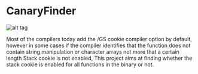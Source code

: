 CanaryFinder
============
![alt tag](http://t0.gstatic.com/images?q=tbn:ANd9GcRl8eDgK88bSzNSPZfiXBIK7bNC4sScz725ZTOViYHDKDEM7mIcXA)


Most of the compilers today add the /GS cookie compiler option by default, however in some cases if the compiler identifies that the function does not contain string manipulation or character arrays not more that a certain length Stack cookie is not enabled, This project aims at finding whether the stack cookie is enabled for all functions in the binary or not.
